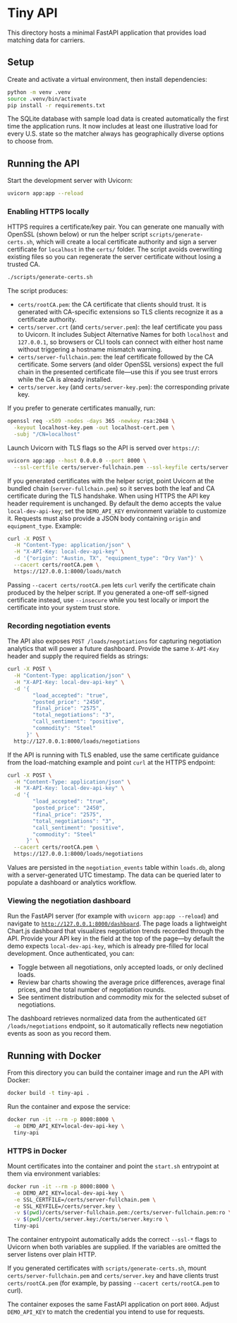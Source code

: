 # Tiny API

This directory hosts a minimal FastAPI application that provides load matching data for carriers.

## Setup

Create and activate a virtual environment, then install dependencies:

```bash
python -m venv .venv
source .venv/bin/activate
pip install -r requirements.txt
```

The SQLite database with sample load data is created automatically the first time the application runs.
It now includes at least one illustrative load for every U.S. state so the matcher always has
geographically diverse options to choose from.

## Running the API

Start the development server with Uvicorn:

```bash
uvicorn app:app --reload
```

### Enabling HTTPS locally

HTTPS requires a certificate/key pair. You can generate one manually with OpenSSL (shown below) or run the helper script `scripts/generate-certs.sh`, which will create a local certificate authority and sign a server certificate for `localhost` in the `certs/` folder. The script avoids overwriting existing files so you can regenerate the server certificate without losing a trusted CA.

```bash
./scripts/generate-certs.sh
```

The script produces:

- `certs/rootCA.pem`: the CA certificate that clients should trust. It is generated with CA-specific extensions so TLS
  clients recognize it as a certificate authority.
- `certs/server.crt` (and `certs/server.pem`): the leaf certificate you pass to Uvicorn. It includes Subject Alternative
  Names for both `localhost` and `127.0.0.1`, so browsers or CLI tools can connect with either host name without
  triggering a hostname mismatch warning.
- `certs/server-fullchain.pem`: the leaf certificate followed by the CA certificate. Some servers (and older OpenSSL
  versions) expect the full chain in the presented certificate file—use this if you see trust errors while the CA is
  already installed.
- `certs/server.key` (and `certs/server-key.pem`): the corresponding private key.

If you prefer to generate certificates manually, run:

```bash
openssl req -x509 -nodes -days 365 -newkey rsa:2048 \
  -keyout localhost-key.pem -out localhost-cert.pem \
  -subj "/CN=localhost"
```

Launch Uvicorn with TLS flags so the API is served over `https://`:

```bash
uvicorn app:app --host 0.0.0.0 --port 8000 \
  --ssl-certfile certs/server-fullchain.pem --ssl-keyfile certs/server.key
```

If you generated certificates with the helper script, point Uvicorn at the bundled chain (`server-fullchain.pem`) so it
serves both the leaf and CA certificate during the TLS handshake. When using HTTPS the API key header requirement is
unchanged. By default the demo accepts the value `local-dev-api-key`; set the `DEMO_API_KEY` environment variable to
customize it. Requests must also provide a JSON body containing `origin` and `equipment_type`. Example:

```bash
curl -X POST \
  -H "Content-Type: application/json" \
  -H "X-API-Key: local-dev-api-key" \
  -d '{"origin": "Austin, TX", "equipment_type": "Dry Van"}' \
  --cacert certs/rootCA.pem \
  https://127.0.0.1:8000/loads/match
```

Passing `--cacert certs/rootCA.pem` lets `curl` verify the certificate chain produced by the helper script. If you generated a one-off self-signed certificate instead, use `--insecure` while you test locally or import the certificate into your system trust store.

### Recording negotiation events

The API also exposes `POST /loads/negotiations` for capturing negotiation analytics that will power a future dashboard. Provide the same `X-API-Key` header and supply the required fields as strings:

```bash
curl -X POST \
  -H "Content-Type: application/json" \
  -H "X-API-Key: local-dev-api-key" \
  -d '{
        "load_accepted": "true",
        "posted_price": "2450",
        "final_price": "2575",
        "total_negotiations": "3",
        "call_sentiment": "positive",
        "commodity": "Steel"
      }' \
  http://127.0.0.1:8000/loads/negotiations
```

If the API is running with TLS enabled, use the same certificate guidance from the load-matching example and point `curl` at the HTTPS endpoint:

```bash
curl -X POST \
  -H "Content-Type: application/json" \
  -H "X-API-Key: local-dev-api-key" \
  -d '{
        "load_accepted": "true",
        "posted_price": "2450",
        "final_price": "2575",
        "total_negotiations": "3",
        "call_sentiment": "positive",
        "commodity": "Steel"
      }' \
  --cacert certs/rootCA.pem \
  https://127.0.0.1:8000/loads/negotiations
```

Values are persisted in the `negotiation_events` table within `loads.db`, along with a server-generated UTC timestamp. The data can be queried later to populate a dashboard or analytics workflow.

### Viewing the negotiation dashboard

Run the FastAPI server (for example with `uvicorn app:app --reload`) and navigate to [`http://127.0.0.1:8000/dashboard`](http://127.0.0.1:8000/dashboard). The page loads a lightweight Chart.js dashboard that visualizes negotiation trends recorded through the API. Provide your API key in the field at the top of the page—by default the demo expects `local-dev-api-key`, which is already pre-filled for local development. Once authenticated, you can:

- Toggle between all negotiations, only accepted loads, or only declined loads.
- Review bar charts showing the average price differences, average final prices, and the total number of negotiation rounds.
- See sentiment distribution and commodity mix for the selected subset of negotiations.

The dashboard retrieves normalized data from the authenticated `GET /loads/negotiations` endpoint, so it automatically reflects new negotiation events as soon as you record them.

## Running with Docker

From this directory you can build the container image and run the API with Docker:

```bash
docker build -t tiny-api .
```

Run the container and expose the service:

```bash
docker run -it --rm -p 8000:8000 \
  -e DEMO_API_KEY=local-dev-api-key \
  tiny-api
```

### HTTPS in Docker

Mount certificates into the container and point the `start.sh` entrypoint at them via environment variables:

```bash
docker run -it --rm -p 8000:8000 \
  -e DEMO_API_KEY=local-dev-api-key \
  -e SSL_CERTFILE=/certs/server-fullchain.pem \
  -e SSL_KEYFILE=/certs/server.key \
  -v $(pwd)/certs/server-fullchain.pem:/certs/server-fullchain.pem:ro \
  -v $(pwd)/certs/server.key:/certs/server.key:ro \
  tiny-api
```

The container entrypoint automatically adds the correct `--ssl-*` flags to Uvicorn when both variables are supplied.
If the variables are omitted the server listens over plain HTTP.

If you generated certificates with `scripts/generate-certs.sh`, mount `certs/server-fullchain.pem` and `certs/server.key` and have clients trust `certs/rootCA.pem` (for example, by passing `--cacert certs/rootCA.pem` to curl).

The container exposes the same FastAPI application on port `8000`. Adjust `DEMO_API_KEY` to match the credential you
intend to use for requests.
